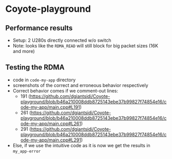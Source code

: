 # Coyote-playground

## Performance results 
- Setup: 2 U280s directly connected w/o switch
- Note: looks like the `RDMA_READ` will still block for big packet sizes (16K and more)


## Testing the RDMA
- code in `code-my-app` directory
- screenshots of the correct and erroneous behavior respectively
- Correct behavior comes if we comment-out lines: 
	- 191 (https://github.com/dgiantsidi/Coyote-playground/blob/b46a210008ddb8725143ebe37b99827f74854e16/code-my-app/main.cpp#L191) 
	- 261 (https://github.com/dgiantsidi/Coyote-playground/blob/b46a210008ddb8725143ebe37b99827f74854e16/code-my-app/main.cpp#L261) 
	- 291 (https://github.com/dgiantsidi/Coyote-playground/blob/b46a210008ddb8725143ebe37b99827f74854e16/code-my-app/main.cpp#L291)
- Else, if we use the intuitive code as it is now we get the results in `my_app-error`
